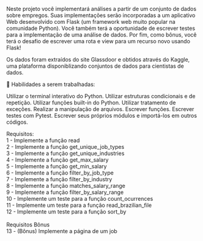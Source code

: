 Neste projeto você implementará análises a partir de um conjunto de dados sobre empregos. Suas implementações serão incorporadas a um aplicativo Web desenvolvido com Flask (um framework web muito popular na comunidade Python). Você também terá a oportunidade de escrever testes para a implementação de uma análise de dados. Por fim, como bônus, você terá o desafio de escrever uma rota e view para um recurso novo usando Flask!

Os dados foram extraídos do site Glassdoor e obtidos através do Kaggle, uma plataforma disponiblizando conjuntos de dados para cientistas de dados.

🚵 Habilidades a serem trabalhadas:

Utilizar o terminal interativo do Python.
Utilizar estruturas condicionais e de repetição.
Utilizar funções built-in do Python.
Utilizar tratamento de exceções.
Realizar a manipulação de arquivos.
Escrever funções.
Escrever testes com Pytest.
Escrever seus próprios módulos e importá-los em outros códigos.

Requisitos:
<br/>
1 - Implemente a função read<br/>
2 - Implemente a função get_unique_job_types<br/>
3 - Implemente a função get_unique_industries<br/>
4 - Implemente a função get_max_salary<br/>
5 - Implemente a função get_min_salary<br/>
6 - Implemente a função filter_by_job_type<br/>
7 - Implemente a função filter_by_industry<br/>
8 - Implemente a função matches_salary_range<br/>
9 - Implemente a função filter_by_salary_range<br/>
10 - Implemente um teste para a função count_ocurrences<br/>
11 - Implemente um teste para a função read_brazilian_file<br/>
12 - Implemente um teste para a função sort_by<br/>
<br/>
Requisitos Bônus<br/>
13 - (Bônus) Implemente a página de um job
